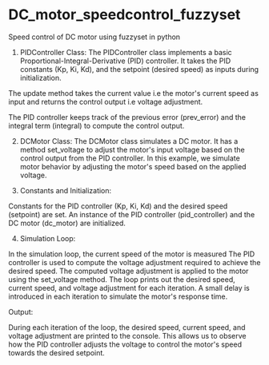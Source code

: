 # DC_motor_speedcontrol_fuzzyset
Speed control of DC motor using fuzzyset in python

1. PIDController Class:
The PIDController class implements a basic Proportional-Integral-Derivative (PID) controller.
It takes the PID constants (Kp, Ki, Kd), and the setpoint (desired speed) as inputs during initialization.

The update method takes the current value i.e the motor's current speed as input and returns the control output i.e voltage adjustment.

The PID controller keeps track of the previous error (prev_error) and the integral term (integral) to compute the control output.

2. DCMotor Class:
The DCMotor class simulates a DC motor.
It has a method set_voltage to adjust the motor's input voltage based on the control output from the PID controller.
In this example, we simulate motor behavior by adjusting the motor's speed based on the applied voltage.

3. Constants and Initialization:

Constants for the PID controller (Kp, Ki, Kd) and the desired speed (setpoint) are set.
An instance of the PID controller (pid_controller) and the DC motor (dc_motor) are initialized.

4. Simulation Loop:

In the simulation loop, the current speed of the motor is measured 
The PID controller is used to compute the voltage adjustment required to achieve the desired speed.
The computed voltage adjustment is applied to the motor using the set_voltage method.
The loop prints out the desired speed, current speed, and voltage adjustment for each iteration.
A small delay is introduced in each iteration to simulate the motor's response time.

Output:

During each iteration of the loop, the desired speed, current speed, and voltage adjustment are printed to the console.
This allows us to observe how the PID controller adjusts the voltage to control the motor's speed towards the desired setpoint.
